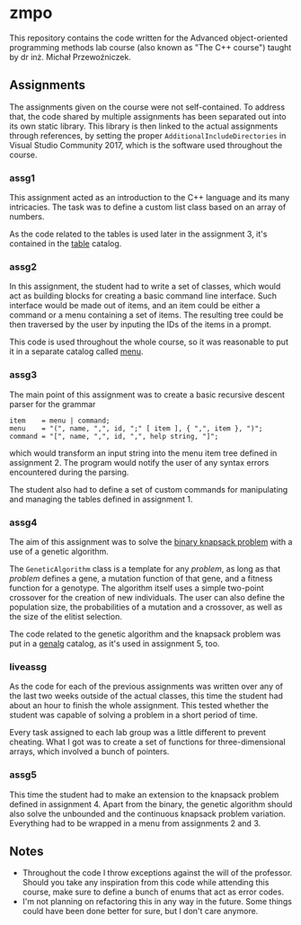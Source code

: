 # zmpo
This repository contains the code written for the Advanced object-oriented programming methods lab course (also known as "The C++ course") taught by dr inż. Michał Przewoźniczek.

## Assignments
The assignments given on the course were not self-contained.
To address that, the code shared by multiple assignments has been separated out into its own static library.
This library is then linked to the actual assignments through references, by setting the proper `AdditionalIncludeDirectories` in Visual Studio Community 2017, which is the software used throughout the course.

### assg1
This assignment acted as an introduction to the C++ language and its many intricacies.
The task was to define a custom list class based on an array of numbers.

As the code related to the tables is used later in the assignment 3, it's contained in the [table](src/table) catalog.

### assg2
In this assignment, the student had to write a set of classes, which would act as building blocks for creating a basic command line interface.
Such interface would be made out of items, and an item could be either a command or a menu containing a set of items. The resulting tree could be then traversed by the user by inputing the IDs of the items in a prompt.

This code is used throughout the whole course, so it was reasonable to put it in a separate catalog called [menu](src/menu).

### assg3
The main point of this assignment was to create a basic recursive descent parser for the grammar
```ebnf
item    = menu | command;
menu    = "(", name, ",", id, ";" [ item ], { ",", item }, ")";
command = "[", name, ",", id, ",", help string, "]";
```
which would transform an input string into the menu item tree defined in assignment 2.
The program would notify the user of any syntax errors encountered during the parsing.

The student also had to define a set of custom commands for manipulating and managing the tables defined in assignment 1.

### assg4
The aim of this assignment was to solve the [binary knapsack problem](https://en.wikipedia.org/wiki/Knapsack_problem) with a use of a genetic algorithm.

The `GeneticAlgorithm` class is a template for any _problem_, as long as that _problem_ defines a gene, a mutation function of that gene, and a fitness function for a genotype.
The algorithm itself uses a simple two-point crossover for the creation of new individuals. The user can also define the population size, the probabilities of a mutation and a crossover, as well as the size of the elitist selection.

The code related to the genetic algorithm and the knapsack problem was put in a [genalg](src/genalg) catalog, as it's used in assignment 5, too.

### liveassg
As the code for each of the previous assignments was written over any of the last two weeks outside of the actual classes, this time the student had about an hour to finish the whole assignment.
This tested whether the student was capable of solving a problem in a short period of time.

Every task assigned to each lab group was a little different to prevent cheating. What I got was to create a set of functions for three-dimensional arrays, which involved a bunch of pointers.

### assg5
This time the student had to make an extension to the knapsack problem defined in assignment 4.
Apart from the binary, the genetic algorithm should also solve the unbounded and the continuous knapsack problem variation.
Everything had to be wrapped in a menu from assignments 2 and 3.

## Notes
- Throughout the code I throw exceptions against the will of the professor.
  Should you take any inspiration from this code while attending this course, make sure to define a bunch of enums that act as error codes.
- I'm not planning on refactoring this in any way in the future.
  Some things could have been done better for sure, but I don't care anymore.
